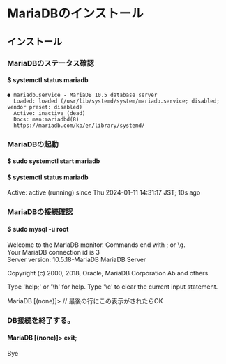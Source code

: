 # MariaDBのインストール

## インストール

### MariaDBのステータス確認
#### $ systemctl status mariadb

    ● mariadb.service - MariaDB 10.5 database server  
      Loaded: loaded (/usr/lib/systemd/system/mariadb.service; disabled; vendor preset: disabled)  
      Active: inactive (dead)  
      Docs: man:mariadbd(8)  
      https://mariadb.com/kb/en/library/systemd/  

### MariaDBの起動
#### $ sudo systemctl start mariadb
#### $ systemctl status mariadb

  Active: active (running) since Thu 2024-01-11 14:31:17 JST; 10s ago

### MariaDBの接続確認
#### $ sudo mysql -u root
Welcome to the MariaDB monitor.  Commands end with ; or \g.  
Your MariaDB connection id is 3  
Server version: 10.5.18-MariaDB MariaDB Server  

Copyright (c) 2000, 2018, Oracle, MariaDB Corporation Ab and others.  

Type 'help;' or '\h' for help. Type '\c' to clear the current input statement.  

MariaDB [(none)]>    // 最後の行にこの表示がされたらOK  

### DB接続を終了する。
#### MariaDB [(none)]> exit;
Bye